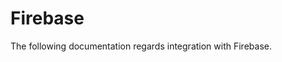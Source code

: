 # Firebase

The following documentation regards integration with Firebase.

<!-- Add links here at some point -->